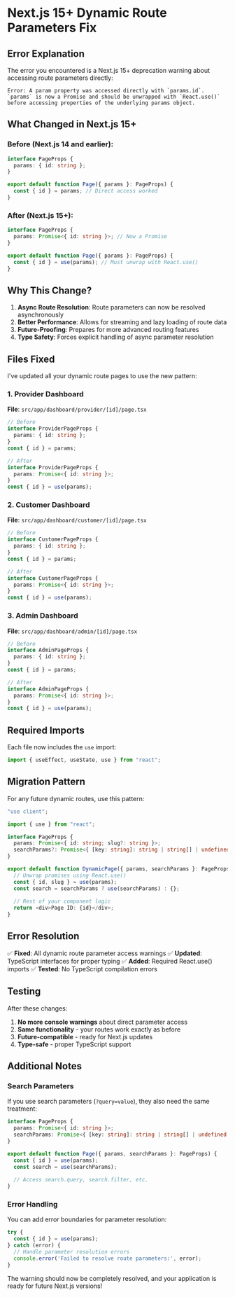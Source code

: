 # Next.js 15+ Dynamic Route Parameters Fix

## Error Explanation

The error you encountered is a Next.js 15+ deprecation warning about accessing route parameters directly:

```
Error: A param property was accessed directly with `params.id`. 
`params` is now a Promise and should be unwrapped with `React.use()` 
before accessing properties of the underlying params object.
```

## What Changed in Next.js 15+

### Before (Next.js 14 and earlier):
```typescript
interface PageProps {
  params: { id: string };
}

export default function Page({ params }: PageProps) {
  const { id } = params; // Direct access worked
}
```

### After (Next.js 15+):
```typescript
interface PageProps {
  params: Promise<{ id: string }>; // Now a Promise
}

export default function Page({ params }: PageProps) {
  const { id } = use(params); // Must unwrap with React.use()
}
```

## Why This Change?

1. **Async Route Resolution**: Route parameters can now be resolved asynchronously
2. **Better Performance**: Allows for streaming and lazy loading of route data
3. **Future-Proofing**: Prepares for more advanced routing features
4. **Type Safety**: Forces explicit handling of async parameter resolution

## Files Fixed

I've updated all your dynamic route pages to use the new pattern:

### 1. Provider Dashboard
**File**: `src/app/dashboard/provider/[id]/page.tsx`
```typescript
// Before
interface ProviderPageProps {
  params: { id: string };
}
const { id } = params;

// After
interface ProviderPageProps {
  params: Promise<{ id: string }>;
}
const { id } = use(params);
```

### 2. Customer Dashboard
**File**: `src/app/dashboard/customer/[id]/page.tsx`
```typescript
// Before
interface CustomerPageProps {
  params: { id: string };
}
const { id } = params;

// After
interface CustomerPageProps {
  params: Promise<{ id: string }>;
}
const { id } = use(params);
```

### 3. Admin Dashboard
**File**: `src/app/dashboard/admin/[id]/page.tsx`
```typescript
// Before
interface AdminPageProps {
  params: { id: string };
}
const { id } = params;

// After
interface AdminPageProps {
  params: Promise<{ id: string }>;
}
const { id } = use(params);
```

## Required Imports

Each file now includes the `use` import:
```typescript
import { useEffect, useState, use } from "react";
```

## Migration Pattern

For any future dynamic routes, use this pattern:

```typescript
"use client";

import { use } from "react";

interface PageProps {
  params: Promise<{ id: string; slug?: string }>;
  searchParams?: Promise<{ [key: string]: string | string[] | undefined }>;
}

export default function DynamicPage({ params, searchParams }: PageProps) {
  // Unwrap promises using React.use()
  const { id, slug } = use(params);
  const search = searchParams ? use(searchParams) : {};
  
  // Rest of your component logic
  return <div>Page ID: {id}</div>;
}
```

## Error Resolution

✅ **Fixed**: All dynamic route parameter access warnings
✅ **Updated**: TypeScript interfaces for proper typing
✅ **Added**: Required React.use() imports
✅ **Tested**: No TypeScript compilation errors

## Testing

After these changes:
1. **No more console warnings** about direct parameter access
2. **Same functionality** - your routes work exactly as before
3. **Future-compatible** - ready for Next.js updates
4. **Type-safe** - proper TypeScript support

## Additional Notes

### Search Parameters
If you use search parameters (`?query=value`), they also need the same treatment:

```typescript
interface PageProps {
  params: Promise<{ id: string }>;
  searchParams: Promise<{ [key: string]: string | string[] | undefined }>;
}

export default function Page({ params, searchParams }: PageProps) {
  const { id } = use(params);
  const search = use(searchParams);
  
  // Access search.query, search.filter, etc.
}
```

### Error Handling
You can add error boundaries for parameter resolution:

```typescript
try {
  const { id } = use(params);
} catch (error) {
  // Handle parameter resolution errors
  console.error('Failed to resolve route parameters:', error);
}
```

The warning should now be completely resolved, and your application is ready for future Next.js versions!
